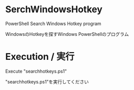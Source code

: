 # SerchWindowsHotkey
PowerShell Search Windows Hotkey program

WindowsのHotkeyを探すWindows PowerShellのプログラム
# Execution / 実行
Execute "searchhotkeys.ps1"

"searchhotkeys.ps1"を実行してください
